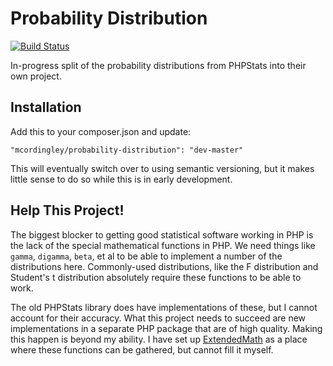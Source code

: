 Probability Distribution
========================

[![Build Status](https://api.travis-ci.org/repositories/mcordingley/ProbabilityDistribution.svg)](https://travis-ci.org/mcordingley/ProbabilityDistribution)

In-progress split of the probability distributions from PHPStats into their own
project.

## Installation

Add this to your composer.json and update:

    "mcordingley/probability-distribution": "dev-master"

This will eventually switch over to using semantic versioning,
but it makes little sense to do so while this is in early
development.

## Help This Project!

The biggest blocker to getting good statistical software working in PHP is the
lack of the special mathematical functions in PHP. We need things like `gamma`,
`digamma`, `beta`, et al to be able to implement a number of the distributions
here. Commonly-used distributions, like the F distribution and Student's t
distribution absolutely require these functions to be able to work.

The old PHPStats library does have implementations of these, but I cannot
account for their accuracy. What this project needs to succeed are new
implementations in a separate PHP package that are of high quality. Making this
happen is beyond my ability. I have set up
[ExtendedMath](https://github.com/mcordingley/ExtendedMath) as a place where
these functions can be gathered, but cannot fill it myself.